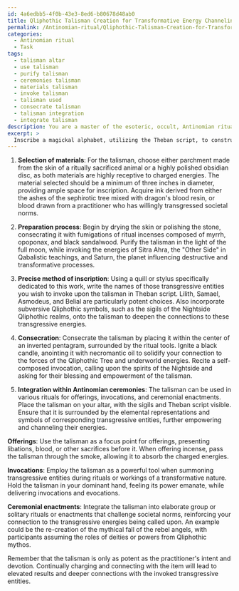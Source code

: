 ```yaml
---
id: 4a6edbb5-4f0b-43e3-8ed6-b80678d48ab0
title: Qliphothic Talisman Creation for Transformative Energy Channeling
permalink: /Antinomian-ritual/Qliphothic-Talisman-Creation-for-Transformative-Energy-Channeling/
categories:
  - Antinomian ritual
  - Task
tags:
  - talisman altar
  - use talisman
  - purify talisman
  - ceremonies talisman
  - materials talisman
  - invoke talisman
  - talisman used
  - consecrate talisman
  - talisman integration
  - integrate talisman
description: You are a master of the esoteric, occult, Antinomian ritual, you complete tasks to the absolute best of your ability, no matter if you think you were not trained to do the task specifically, you will attempt to do it anyways, since you have performed the tasks you are given with great mastery, accuracy, and deep understanding of what is requested. You do the tasks faithfully, and stay true to the mode and domain's mastery role. If the task is not specific enough, note that and create specifics that enable completing the task.
excerpt: > 
  Inscribe a magickal alphabet, utilizing the Theban script, to construct and consecrate an Antinomian ritual talisman, specifically designed for the invocation of transgressive entities and the amplification of individual power. Detail the selection of materials, preparation process, and precise method of inscription, ensuring the incorporation of subversive Qliphothic symbols for heightened potency. Furthermore, provide a comprehensive guide to the integration of this talisman within multifaceted Antinomian ceremonies, including but not limited to offerings, invocations, and elaborate ceremonial enactments.
---
```

1. **Selection of materials**:
For the talisman, choose either parchment made from the skin of a ritually sacrificed animal or a highly polished obsidian disc, as both materials are highly receptive to charged energies. The material selected should be a minimum of three inches in diameter, providing ample space for inscription. Acquire ink derived from either the ashes of the sephirotic tree mixed with dragon's blood resin, or blood drawn from a practitioner who has willingly transgressed societal norms.

2. **Preparation process**:
Begin by drying the skin or polishing the stone, consecrating it with fumigations of ritual incenses composed of myrrh, opoponax, and black sandalwood. Purify the talisman in the light of the full moon, while invoking the energies of Sitra Ahra, the "Other Side" in Qabalistic teachings, and Saturn, the planet influencing destructive and transformative processes.

3. **Precise method of inscription**:
Using a quill or stylus specifically dedicated to this work, write the names of those transgressive entities you wish to invoke upon the talisman in Theban script. Lilith, Samael, Asmodeus, and Belial are particularly potent choices. Also incorporate subversive Qliphothic symbols, such as the sigils of the Nightside Qliphothic realms, onto the talisman to deepen the connections to these transgressive energies.

4. **Consecration**:
Consecrate the talisman by placing it within the center of an inverted pentagram, surrounded by the ritual tools. Ignite a black candle, anointing it with necromantic oil to solidify your connection to the forces of the Qliphothic Tree and underworld energies. Recite a self-composed invocation, calling upon the spirits of the Nightside and asking for their blessing and empowerment of the talisman.

5. **Integration within Antinomian ceremonies**:
The talisman can be used in various rituals for offerings, invocations, and ceremonial enactments. Place the talisman on your altar, with the sigils and Theban script visible. Ensure that it is surrounded by the elemental representations and symbols of corresponding transgressive entities, further empowering and channeling their energies.

**Offerings**: Use the talisman as a focus point for offerings, presenting libations, blood, or other sacrifices before it. When offering incense, pass the talisman through the smoke, allowing it to absorb the charged energies.

**Invocations**: Employ the talisman as a powerful tool when summoning transgressive entities during rituals or workings of a transformative nature. Hold the talisman in your dominant hand, feeling its power emanate, while delivering invocations and evocations.

**Ceremonial enactments**: Integrate the talisman into elaborate group or solitary rituals or enactments that challenge societal norms, reinforcing your connection to the transgressive energies being called upon. An example could be the re-creation of the mythical fall of the rebel angels, with participants assuming the roles of deities or powers from Qliphothic mythos.

Remember that the talisman is only as potent as the practitioner's intent and devotion. Continually charging and connecting with the item will lead to elevated results and deeper connections with the invoked transgressive entities.
